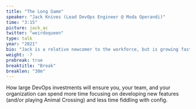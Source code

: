```yaml
---
title: "The Long Game"
speaker: "Jack Knives (Lead DevOps Engineer @ Moda Operandi)"
time: "3:15"
picture: jack_ac
twitter: "weirdoqueen"
type: talk
year: "2021"
bio: "Jack is a relative newcomer to the workforce, but is growing fast! They began their career as a Systems Engineer in 2017 at Scholastic, then transitioning into a Senior DevOps role at fashion startup Moda Operandi in 2019. In her free time, she enjoys taking care of houseplants and spending time with her pet bird."
weight: -7
prebreak: true
breaktitle: "Break"
breaklen: "30m"
---
```


How large DevOps investments will ensure you, your team, and your organization can spend more time focusing on developing new features (and/or playing Animal Crossing) and less time fiddling with config.